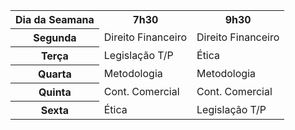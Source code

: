 <table style="width:100%">
  <tr>
    <th>Dia da Seamana</th>
    <th>7h30</th>
    <th>9h30</th>
  </tr>
  <tr>
    <th>Segunda</th>
    <td>Direito Financeiro</td>
    <td>Direito Financeiro</td>
  </tr>
  <tr>
    <th>Terça</th>
    <td>Legislação T/P</td>
    <td>Ética</td>
  </tr>
  <tr>
    <th>Quarta</th>
    <td>Metodologia</td>
    <td>Metodologia</td>
  </tr>
    <tr>
    <th>Quinta</th>
    <td>Cont. Comercial</td>
    <td>Cont. Comercial</td>
  </tr>
    <tr>
    <th>Sexta</th>
    <td>Ética</td>
    <td>Legislação T/P</td>
  </tr>
</table>
